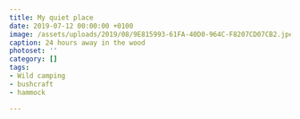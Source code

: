 ```yaml
---
title: My quiet place
date: 2019-07-12 00:00:00 +0100
image: /assets/uploads/2019/08/9E815993-61FA-40D0-964C-F8207CD07CB2.jpeg
caption: 24 hours away in the wood
photoset: ''
category: []
tags:
- Wild camping
- bushcraft
- hammock

---
```

